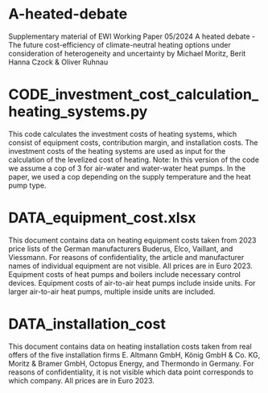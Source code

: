 # A-heated-debate
Supplementary material of EWI Working Paper 05/2024 A heated debate - The future cost-efficiency of climate-neutral heating options under consideration of heterogeneity and uncertainty by Michael Moritz, Berit Hanna Czock &amp; Oliver Ruhnau

# CODE_investment_cost_calculation_heating_systems.py 
This code calculates the investment costs of heating systems, which consist of equipment costs, contribution margin, and installation costs.
The investment costs of the heating systems are used as input for the calculation of the levelized cost of heating. Note: In this version of the code we assume a cop of 3 for air-water and water-water heat pumps. In the paper, we used a cop depending on the supply temperature and the heat pump type.

# DATA_equipment_cost.xlsx
This document contains data on heating equipment costs taken from 2023 price lists of the German manufacturers Buderus, Elco, Vaillant, and Viessmann. For reasons of confidentiality, the article and manufacturer names of individual equipment are not visible. All prices are in Euro 2023. Equipment costs of heat pumps and boilers include necessary control devices. Equipment costs of air-to-air heat pumps include inside units. For larger air-to-air heat pumps, multiple inside units are included.

# DATA_installation_cost
This document contains data on heating installation costs taken from real offers of the five installation firms E. Altmann GmbH, König GmbH & Co. KG, Moritz & Bramer GmbH, Octopus Energy, and Thermondo in Germany. For reasons of confidentiality, it is not visible which data point corresponds to which company. All prices are in Euro 2023. 



